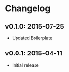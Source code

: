 # Changelog

## v0.1.0: 2015-07-25

- Updated Boilerplate

## v0.0.1: 2015-04-11

- Initial release
